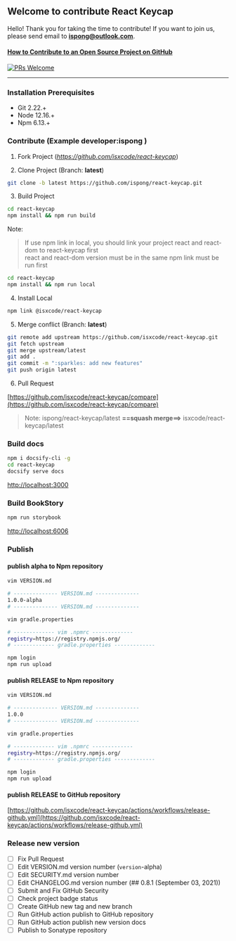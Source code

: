## Welcome to contribute React Keycap

Hello! Thank you for taking the time to contribute! If you want to join us, please send email to **ispong@outlook.com**.

#### [How to Contribute to an Open Source Project on GitHub](https://app.egghead.io/playlists/how-to-contribute-to-an-open-source-project-on-github)

[![PRs Welcome](https://img.shields.io/badge/PRs-welcome-brightgreen.svg?style=flat-square)](http://makeapullrequest.com)

---

### Installation Prerequisites

- Git 2.22.+
- Node 12.16.+
- Npm 6.13.+

### Contribute (Example developer:**ispong** )

1. Fork Project (_https://github.com/isxcode/react-keycap_)

2. Clone Project (Branch: **latest**)

```bash
git clone -b latest https://github.com/ispong/react-keycap.git
```

3. Build Project

```bash
cd react-keycap
npm install && npm run build
```

Note:
> If use npm link in local, you should link your project react and react-dom to react-keycap first </br>
> react and react-dom version must be in the same
> npm link must be run first

```bash
cd react-keycap
npm install && npm run local
```

4. Install Local

```bash
npm link @isxcode/react-keycap
```

5. Merge conflict (Branch: **latest**)

```bash
git remote add upstream https://github.com/isxcode/react-keycap.git
git fetch upstream
git merge upstream/latest
git add .
git commit -m ":sparkles: add new features"
git push origin latest
```

6. Pull Request

[https://github.com/isxcode/react-keycap/compare](https://github.com/isxcode/react-keycap/compare)

> Note:  ispong/react-keycap/latest  **==squash merge==>** isxcode/react-keycap/latest

### Build docs

```bash
npm i docsify-cli -g
cd react-keycap
docsify serve docs
```

[http://localhost:3000](http://localhost:3000)

### Build BookStory

```bash
npm run storybook
```

[http://localhost:6006](http://localhost:6006)

### Publish

#### publish alpha to Npm repository 

```bash
vim VERSION.md

# -------------- VERSION.md --------------  
1.0.0-alpha
# -------------- VERSION.md -------------- 
```

```bash
vim gradle.properties

# ------------- vim .npmrc -------------  
registry=https://registry.npmjs.org/
# ------------- gradle.properties -------------
```

```bash
npm login 
npm run upload
```

#### publish RELEASE to Npm repository

```bash
vim VERSION.md

# -------------- VERSION.md --------------  
1.0.0
# -------------- VERSION.md -------------- 
```

```bash
vim gradle.properties

# ------------- vim .npmrc -------------  
registry=https://registry.npmjs.org/
# ------------- gradle.properties -------------
```

```bash
npm login 
npm run upload
```

#### publish RELEASE to GitHub repository

[https://github.com/isxcode/react-keycap/actions/workflows/release-github.yml](https://github.com/isxcode/react-keycap/actions/workflows/release-github.yml)

### Release new version

- [ ] Fix Pull Request
- [ ] Edit VERSION.md version number (`version`-alpha)
- [ ] Edit SECURITY.md version number
- [ ] Edit CHANGELOG.md version number (## 0.8.1 (September 03, 2021))
- [ ] Submit and Fix GitHub Security
- [ ] Check project badge status
- [ ] Create GitHub new tag and new branch
- [ ] Run GitHub action publish to GitHub repository
- [ ] Run GitHub action publish new version docs
- [ ] Publish to Sonatype repository
